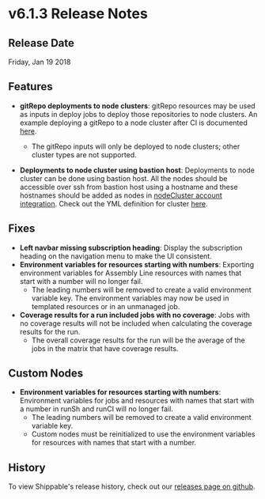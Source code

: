# v6.1.3 Release Notes

## Release Date
Friday, Jan 19 2018

## Features
  - **gitRepo deployments to node clusters**: gitRepo resources may be used as inputs in deploy jobs to deploy those repositories to node clusters. An example deploying a gitRepo to a node cluster after CI is documented [here](docs.shippable.com/deploy/vm-gitRepo/).
      - The gitRepo inputs will only be deployed to node clusters; other cluster types are not supported.

  - **Deployments to node cluster using bastion host**: Deployments to node cluster can be done using bastion host.
  All the nodes should be accessible over ssh from bastion host using a hostname and these hostnames should be added as nodes in [nodeCluster account integration](docs.shippable.com/platform/integration/nodeCluster/). Check out the YML definition for cluster [here](docs.shippable.com/platform/workflow/resource/cluster/).

## Fixes
  - **Left navbar missing subscription heading**: Display the subscription heading on the navigation menu to make the UI consistent.
  - **Environment variables for resources starting with numbers**: Exporting environment variables for Assembly Line resources with names that start with a number will no longer fail.
      - The leading numbers will be removed to create a valid environment variable key.  The environment variables may now be used in templated resources or in an unmanaged job.
  - **Coverage results for a run included jobs with no coverage**: Jobs with no coverage results will not be included when calculating the coverage results for the run.
      - The overall coverage results for the run will be the average of the jobs in the matrix that have coverage results.

## Custom Nodes
  - **Environment variables for resources starting with numbers**: Environment variables for jobs and resources with names that start with a number in runSh and runCI will no longer fail.
      - The leading numbers will be removed to create a valid environment variable key.
      - Custom nodes must be reinitialized to use the environment variables for resources with names that start with a number.


## History

To view Shippable's release history, check out our [releases page on github](https://github.com/Shippable/admiral/releases).

